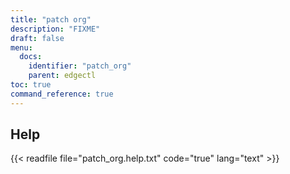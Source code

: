 ```yaml
---
title: "patch org"
description: "FIXME"
draft: false
menu:
  docs:
    identifier: "patch_org"
    parent: edgectl
toc: true
command_reference: true
---
```


## Help

{{< readfile file="patch_org.help.txt" code="true" lang="text" >}}
